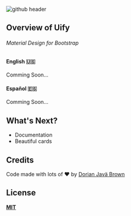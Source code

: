 ![github header](https://user-images.githubusercontent.com/19171147/32492971-1fafc21e-c38a-11e7-86cc-8e2f2d6ab02e.png)

## Overview of Uify
###### Material Design for Bootstrap


#### English 🇺🇸

Comming Soon...

#### Español 🇪🇸

Comming Soon...

<!---
##  Issues
First, please search the [open issues](https://github.com/ZEUSOFCS/Uify/issues?q=is%3Aopen)
and [closed issues](https://github.com/ZEUSOFCS/Uify/issues?q=is%3Aclosed)
to see if your issue hasn't already been reported (it may also be fixed).

If you can't find an issue that matches what you're seeing, open a [new issue](https://github.com/ZEUSOFCS/Uify/issues)
and fill out the template to provide us with enough information to investigate
further.

## More Resources

See [Uify](http://) for more product-oriented
information about Uify.

-->

##  What's Next?
- Documentation
- Beautiful cards


## Credits
 Code made with lots of ♥️ by [Dorian Javä Brown](www.dorianbrown.me)


## License
**[MIT](LICENSE)**

